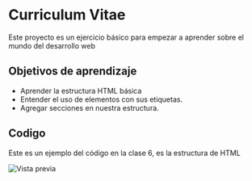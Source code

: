 # Curriculum Vitae

Este proyecto es un ejercicio básico para empezar a aprender sobre el mundo del desarrollo web

## Objetivos de aprendizaje

- Aprender la estructura HTML básica
- Entender el uso de elementos con sus etiquetas.
- Agregar secciones en nuestra estructura.

## Codigo 

Este es un ejemplo del código en la clase 6, es la estructura de HTML

![Vista previa](https://i.postimg.cc/xTnTvb5y/img.png)
